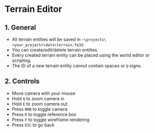 # Terrain Editor

## 1. General

- All terrain entities will be saved in `~\projects\<your_project>\data\terrain.fe3d`.
- You can create/edit/delete terrain entities.
- Every created terrain entity can be placed using the world editor or scripting.
- The ID of a new terrain entity cannot contain spaces or `@` signs.

## 2. Controls

- Move camera with your mouse
- Hold `Q` to zoom camera in
- Hold `E` to zoom camera out
- Press `RMB` to toggle camera
- Press `R` to toggle reference box
- Press `F` to toggle wireframe rendering
- Press `ESC` to go back
